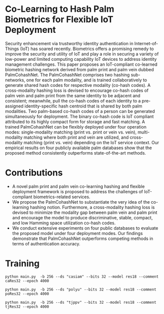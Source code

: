 # Co-Learning to Hash Palm Biometrics for Flexible IoT Deployment

Security enhancement via trustworthy identity authentication in Internet-of-Things (IoT) has soared recently. Biometrics offers a promising remedy to improve the security and utility of IoT and play a role in securing a variety of low-power and limited computing capability IoT devices to address identity management challenges. This paper proposes an IoT-compliant co-learned biometric hashing network derived from palm print and palm vein dubbed PalmCohashNet. The PalmCohashNet comprises two hashing sub-networks, one for each palm modality, and is trained collaboratively to generate shared hash codes for respective modality (co-hash codes). A cross-modality hashing loss is devised to encourage co-hash codes of palm vein and palm print from the same identity to be adjacent and consistent; meanwhile, pull the co-hash codes of each identity to a pre-assigned identity-specific hash centroid that is shared by both palm modalities. Two palm-based co-hash codes of a person can be generated simultaneously for deployment. The binary co-hash code is IoT compliant attributed to its highly compact form for storage and fast matching. A trained PalmCohashNet can be flexibly deployed under four operation modes: single-modality matching (print vs. print or vein vs. vein), multi-modality matching where both print and vein are utilized, and cross-modality matching (print vs. vein) depending on the IoT service context. Our empirical results on four publicly available palm databases show that the proposed method consistently outperforms state-of-the-art methods. 

# Contributions
- A novel palm print and palm vein co-learning hashing and flexible deployment framework is proposed to address the challenges of IoT-compliant biometrics-related services.
- We propose the PalmCohashNet to substantiate the very idea of the co-learning hashing notion. Furthermore, a cross-modality hashing loss is devised to minimize the modality gap between palm vein and palm print and encourage the model to produce discriminative, stable, compact, and low Hamming space utilization co-hash codes. 
- We conduct extensive experiments on four public databases to evaluate the proposed model under four deployment modes. Our findings demonstrate that PalmCohashNet outperforms competing methods in terms of authentication accuracy. 

# Training

```
python main.py  -b 256 --ds "casiam" --bits 32 --model res18 --comment caRes32 --epoch 4000

python main.py  -b 256 --ds "polyu" --bits 32 --model res18 --comment poRes32 --epoch 4000

python main.py  -b 256 --ds "tjppv" --bits 32 --model res18 --comment tjRes32 --epoch 4000

```


